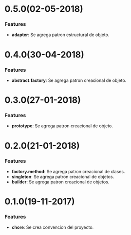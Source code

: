 # 0.5.0(02-05-2018)

### Features

* **adapter**: Se agrega patron estructural de objeto.

# 0.4.0(30-04-2018)

### Features

* **abstract.factory**: Se agrega patron creacional de objeto.

# 0.3.0(27-01-2018)

### Features

* **prototype**: Se agrega patron creacional de objeto.

# 0.2.0(21-01-2018)

### Features

* **factory.method**: Se agrega patron creacional de clases.
* **singleton**: Se agrega patron creacional de objetos.
* **builder**: Se agrega patron creacional de objetos.

# 0.1.0(19-11-2017)

### Features

* **chore**: Se crea convencion del proyecto.